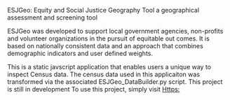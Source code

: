 
ESJGeo: Equity and Social Justice Geography Tool
a geographical assessment and screening tool

ESJGeo was developed to support local government agencies, non-profits and volunteer organizations in the pursuit of equitable out comes.  It is based on nationally consistent data and an approach that combines demographic indicators and user defined weights.

This is a static javscript application that enables users a unique way to inspect Census data. The census data used in this applicaiton was transformed via the associated ESJGeo_DataBuilder.py script.
This project is still in development
To use this project, simply visit [Https:](https://esjgeo.com/)

